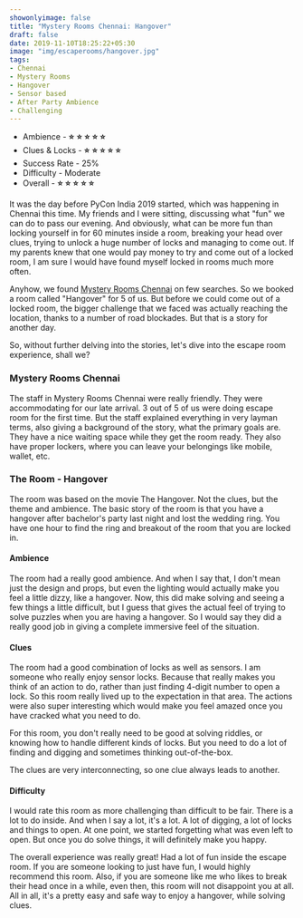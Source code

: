 ```yaml
---
showonlyimage: false
title: "Mystery Rooms Chennai: Hangover"
draft: false
date: 2019-11-10T18:25:22+05:30
image: "img/escaperooms/hangover.jpg"
tags:
- Chennai
- Mystery Rooms
- Hangover
- Sensor based
- After Party Ambience
- Challenging
---
```


* Ambience - <strong class="star">:star:</strong> <strong class="star">:star:</strong>
<strong class="star">:star:</strong> <strong class="star">:star:</strong> <strong class="star-empty">:star:</strong>
* Clues & Locks - <strong class="star">:star:</strong> <strong class="star">:star:</strong>
<strong class="star">:star:</strong> <strong class="star">:star:</strong> <strong class="star-empty">:star:</strong>
* Success Rate - 25%
* Difficulty - Moderate
* Overall - <strong class="star">:star:</strong> <strong class="star">:star:</strong>
<strong class="star">:star:</strong> <strong class="star">:star:</strong> <strong class="star-empty">:star:</strong>

<!--more-->

It was the day before PyCon India 2019 started, which was happening in Chennai this time. My friends and I were sitting, discussing what "fun" we can do to pass our evening. And obviously, what can be more fun than locking yourself in for 60 minutes inside a room, breaking your head over clues, trying to unlock a huge number of locks and managing to come out. If my parents knew that one would pay money to try and come out of a locked room, I am sure I would have found myself locked in rooms much more often.

Anyhow, we found [Mystery Rooms Chennai](https://www.mysteryrooms.in/chennai/) on few searches. So we booked a room called "Hangover" for 5 of us. But before we could come out of a locked room, the bigger challenge that we faced was actually reaching the location, thanks to a number of road blockades. But that is a story for another day.

So, without further delving into the stories, let's dive into the escape room experience, shall we?

### Mystery Rooms Chennai

The staff in Mystery Rooms Chennai were really friendly. They were accommodating for our late arrival. 3 out of 5 of us were doing escape room for the first time. But the staff explained everything in very layman terms, also giving a background of the story, what the primary goals are. They have a nice waiting space while they get the room ready. They also have proper lockers, where you can leave your belongings like mobile, wallet, etc.

### The Room - Hangover

The room was based on the movie The Hangover. Not the clues, but the theme and ambience. The basic story of the room is that you have a hangover after bachelor's party last night and lost the wedding ring. You have one hour to find the ring and breakout of the room that you are locked in.

#### Ambience

The room had a really good ambience. And when I say that, I don't mean just the design and props, but even the lighting would actually make you feel a little dizzy, like a hangover. Now, this did make solving and seeing a few things a little difficult, but I guess that gives the actual feel of trying to solve puzzles when you are having a hangover. So I would say they did a really good job in giving a complete immersive feel of the situation.

#### Clues

The room had a good combination of locks as well as sensors. I am someone who really enjoy sensor locks. Because that really makes you think of an action to do, rather than just finding 4-digit number to open a lock. So this room really lived up to the expectation in that area. The actions were also super interesting which would make you feel amazed once you have cracked what you need to do.

For this room, you don't really need to be good at solving riddles, or knowing how to handle different kinds of locks. But you need to do a lot of finding and digging and sometimes thinking out-of-the-box.

The clues are very interconnecting, so one clue always leads to another.

#### Difficulty

I would rate this room as more challenging than difficult to be fair. There is a lot to do inside. And when I say a lot, it's a lot. A lot of digging, a lot of locks and things to open. At one point, we started forgetting what was even left to open. But once you do solve things, it will definitely make you happy.

The overall experience was really great! Had a lot of fun inside the escape room. If you are someone looking to just have fun, I would highly recommend this room. Also, if you are someone like me who likes to break their head once in a while, even then, this room will not disappoint you at all. All in all, it's a pretty easy and safe way to enjoy a hangover, while solving clues.
